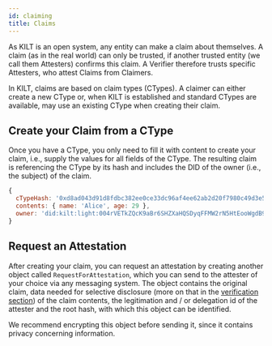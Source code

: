 ```yaml
---
id: claiming
title: Claims
---
```

As KILT is an open system, any entity can make a claim about themselves.
A claim (as in the real world) can only be trusted, if another trusted entity (we call them Attesters) confirms this claim.
A Verifier therefore trusts specific Attesters, who attest Claims from Claimers.

In KILT, claims are based on claim types (CTypes).
A claimer can either create a new CType or, when KILT is established and standard CTypes are available, may use an existing CType when creating their claim.

## Create your Claim from a CType

Once you have a CType, you only need to fill it with content to create your claim, i.e., supply the values for all fields of the CType.
The resulting claim is referencing the CType by its hash and includes the DID of the owner (i.e., the subject) of the claim.

```js title="Example Claim"
{
  cTypeHash: '0xd8ad043d91d8fdbc382ee0ce33dc96af4ee62ab2d20f7980c49d3e577d80e5f5',
  contents: { name: 'Alice', age: 29 },
  owner: 'did:kilt:light:004rVETkZQcK9aBr6SHZXaHQSDyqFFMW2rN5HtEooWgdB92JMg'
}
```

## Request an Attestation

After creating your claim, you can request an attestation by creating another object called `RequestForAttestation`, which you can send to the attester of your choice via any messaging system.
The object contains the original claim, data needed for selective disclosure (more on that in the [verification section](/docs/concepts/Credentials/verification)) of the claim contents, the legitimation and / or delegation id of the attester and the root hash, with which this object can be identified.

We recommend encrypting this object before sending it, since it contains privacy concerning information.

